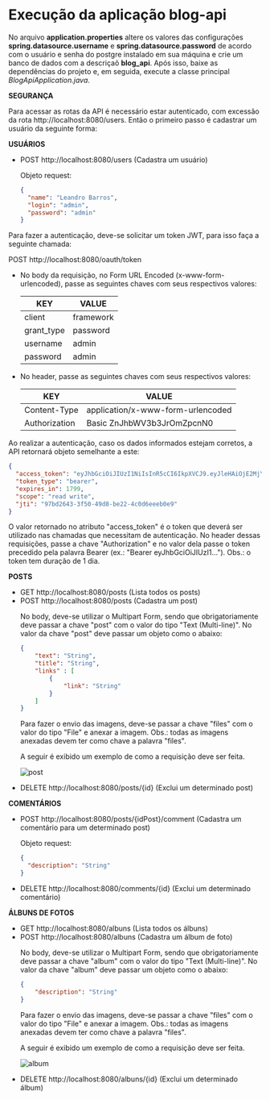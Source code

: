 # Execução da aplicação blog-api

No arquivo **application.properties** altere os valores das configurações **spring.datasource.username** e **spring.datasource.password** de acordo com o usuário e senha do postgre instalado em sua máquina e crie um banco de dados com a descriçaõ **blog_api**. Após isso, baixe as dependências do projeto e, em seguida, execute a classe principal *BlogApiApplication.java*.


**SEGURANÇA**

Para acessar as rotas da API é necessário estar autenticado, com excessão da rota http://localhost:8080/users.
Então o primeiro passo é cadastrar um usuário da seguinte forma:

**USUÁRIOS**

<ul>
  <li>
    POST http://localhost:8080/users (Cadastra um usuário)

Objeto request:
```json
{
  "name": "Leandro Barros",
  "login": "admin",
  "password": "admin"
}
```
  </li>
</ul>

Para fazer a autenticação, deve-se solicitar um token JWT, para isso faça a seguinte chamada: 

POST http://localhost:8080/oauth/token

<ul>
  <li>
    No body da requisição, no Form URL Encoded (x-www-form-urlencoded), passe as seguintes chaves com seus respectivos valores:

| KEY        | VALUE     |
|------------|-----------|
| client     | framework |
| grant_type | password  |
| username   | admin     | Usuário cadastrado acima
| password   | admin     | Senha do usuário cadastrado acima

  </li>

  <li>
    No header, passe as seguintes chaves com seus respectivos valores:

| KEY           | VALUE                             |
|---------------|-----------------------------------|
| Content-Type  | application/x-www-form-urlencoded |
| Authorization | Basic ZnJhbWV3b3JrOmZpcnN0        |

  </li>
</ul>

Ao realizar a autenticação, caso os dados informados estejam corretos, a API retornará objeto semelhante a este:
```json
{
  "access_token": "eyJhbGciOiJIUzI1NiIsInR5cCI6IkpXVCJ9.eyJleHAiOjE2MjY5MDc5OTksInVzZXJfbmFtZSI6InRlc3RlMSIsImp0aSI6Ijk3YmQyNjQzLTNmNTAtNDlkOC1iZTIyLTRjMGQ2ZWVlYjBlOSIsImNsaWVudF9pZCI6ImZyYW1ld29yayIsInNjb3BlIjpbInJlYWQiLCJ3cml0ZSJdfQ.GftyR8_mc-dYyFCdxdfn_ex0Z7nIEolnS6D1gttaCUQ",
  "token_type": "bearer",
  "expires_in": 1799,
  "scope": "read write",
  "jti": "97bd2643-3f50-49d8-be22-4c0d6eeeb0e9"
}
```
O valor retornado no atributo "access_token" é o token que deverá ser utilizado nas chamadas que necessitam de autenticação. No header dessas requisições, passe a chave "Authorization" e no valor dela passe o token precedido pela palavra Bearer (ex.: "Bearer eyJhbGciOiJIUzI1..."). Obs.: o token tem duração de 1 dia.


**POSTS**

<ul>
 <li>
    GET http://localhost:8080/posts (Lista todos os posts)
 </li>
 <li>
    POST http://localhost:8080/posts (Cadastra um post)
	
No body, deve-se utilizar o Multipart Form, sendo que obrigatoriamente deve passar a chave "post" com o valor do tipo "Text (Multi-line)". No valor da chave "post" deve passar um objeto como o abaixo:

```json
{
	"text": "String",
	"title": "String",
	"links" : [
		{
			"link": "String"
		}
	]
}
```
Para fazer o envio das imagens, deve-se passar a chave "files" com o valor do tipo "File" e anexar a imagem. Obs.: todas as imagens anexadas devem ter como chave a palavra "files".
	 
A seguir é exibido um exemplo de como a requisição deve ser feita.

![post](https://user-images.githubusercontent.com/13985064/126583005-7e7e1ac1-d3b1-44e0-894a-179f8a8be7a2.jpeg)
  </li>
  <li>
    DELETE http://localhost:8080/posts/{id} (Exclui um determinado post)
  </li>
</ul>

**COMENTÁRIOS**

<ul>
  <li>
    POST http://localhost:8080/posts/{idPost}/comment (Cadastra um comentário para um determinado post)

Objeto request:
```json
{
  "description": "String"
}
```
  </li>
  <li>
    DELETE http://localhost:8080/comments/{id} (Exclui um determinado comentário)
  </li>
</ul>

**ÁLBUNS DE FOTOS**

<ul>
  <li>
    GET http://localhost:8080/albuns (Lista todos os álbuns)
  </li>
  <li>
    POST http://localhost:8080/albuns (Cadastra um álbum de foto)
  
No body, deve-se utilizar o Multipart Form, sendo que obrigatoriamente deve passar a chave "album" com o valor do tipo "Text (Multi-line)". No valor da chave "album" deve passar um objeto como o abaixo:

```json
{
	"description": "String"
}
```
Para fazer o envio das imagens, deve-se passar a chave "files" com o valor do tipo "File" e anexar a imagem. Obs.: todas as imagens anexadas devem ter como chave a palavra "files".
	  
A seguir é exibido um exemplo de como a requisição deve ser feita.
	  
![album](https://user-images.githubusercontent.com/13985064/126583242-e7086e20-0ea8-4a57-abac-db85249775ba.jpeg)
  </li>
  <li>
    DELETE http://localhost:8080/albuns/{id} (Exclui um determinado álbum)
  </li>
</ul>

